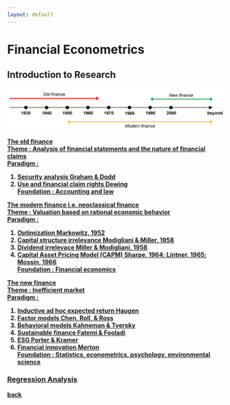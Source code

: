 ```yaml
---
layout: default
---
```


# Financial Econometrics

## Introduction to Research
![hist](/assets/img/financehistory.png)

<strong><u>The old finance<u/><strong><br>
Theme      : Analysis of financial statements and the nature of financial claims<br>
Paradigm   :
1. Security analysis [Graham & Dodd](https://doi.org/10.1177/000271623517700152)
2. Use and financial claim rights [Dewing](https://doi.org/10.1177/000271623518000148) <br>
Foundation : Accounting and law


<strong><u>The modern finance i.e. neoclassical finance<u/><strong><br>
Theme      : Valuation based on rational economic behavior<br>
Paradigm   :
1. Optimization [Markowitz, 1952](https://doi.org/10.1111/j.1540-6261.1952.tb01525.x)
2. Capital structure irrelevance [Modigliani & Miller, 1958](https://www.jstor.org/stable/1809766)
3. Dividend irrelevace [Miller & Modigliani, 1958](https://www.jstor.org/stable/2351143)
4. Capital Asset Pricing Model (CAPM) [Sharpe, 1964](https://doi.org/10.1111/j.1540-6261.1964.tb02865.x); [Lintner, 1965](https://doi.org/10.1111/j.1540-6261.1965.tb02930.x); [Mossin, 1966](https://doi.org/10.2307/1910098)<br>
Foundation : Financial economics


<strong><u>The new finance<u/><strong><br>
Theme      : Inefficient market<br>
Paradigm   :
1. Inductive ad hoc expected return [Haugen](http://dx.doi.org/10.3905/jai.2001.319015)
2. Factor models [Chen, Roll, & Ross](https://www.jstor.org/stable/2352710)
3. Behavioral models [Kahneman & Tversky](https://doi.org/10.2307/1914185)
4. Sustainable finance [Fatemi & Fooladi](https://doi.org/10.1016/j.gfj.2013.07.006)
5. ESG [Porter & Kramer](https://hbr.org/2006/12/strategy-and-society-the-link-between-competitive-advantage-and-corporate-social-responsibility)
6. Financial innovation [Merton](https://doi.org/10.1111/j.1745-6622.1992.tb00214.x) <br>
Foundation : Statistics, econometrics, psychology, environmental science 


### Regression Analysis



[back](./)
